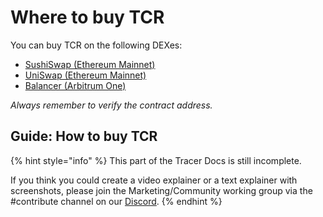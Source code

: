 # Where to buy TCR

You can buy TCR on the following DEXes:&#x20;

* [SushiSwap (Ethereum Mainnet)](https://app.sushi.com/swap?inputCurrency=ETH\&outputCurrency=0x9c4a4204b79dd291d6b6571c5be8bbcd0622f050)
* [UniSwap (Ethereum Mainnet)](https://app.uniswap.org/#/swap)
* [Balancer (Arbitrum One)](https://arbitrum.balancer.fi/#/trade)

_Always remember to verify the contract address._&#x20;

## Guide: How to buy TCR

{% hint style="info" %}
This part of the Tracer Docs is still incomplete.&#x20;

If you think you could create a video explainer or a text explainer with screenshots, please join the Marketing/Community working group via the #contribute channel on our [Discord](https://discord.gg/TracerDAO).
{% endhint %}
